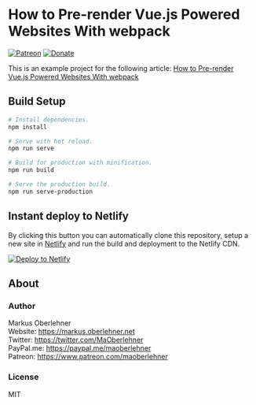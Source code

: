 # How to Pre-render Vue.js Powered Websites With webpack

[![Patreon](https://img.shields.io/badge/patreon-donate-blue.svg)](https://www.patreon.com/maoberlehner)
[![Donate](https://img.shields.io/badge/Donate-PayPal-blue.svg)](https://paypal.me/maoberlehner)

This is an example project for the following article: [How to Pre-render Vue.js Powered Websites With webpack](https://markus.oberlehner.net/blog/how-to-pre-render-vue-powered-websites-with-webpack/)

## Build Setup

```bash
# Install dependencies.
npm install

# Serve with hot reload.
npm run serve

# Build for production with minification.
npm run build

# Serve the production build.
npm run serve-production
```

## Instant deploy to Netlify

By clicking this button you can automatically clone this repository, setup a new site in [Netlify](https://www.netlify.com) and run the build and deployment to the Netlify CDN.

<!-- Markdown snippet -->
[![Deploy to Netlify](https://www.netlify.com/img/deploy/button.svg)](https://app.netlify.com/start/deploy?repository=https://github.com/maoberlehner/how-to-pre-render-vue-powered-websites-with-webpack)



## About

### Author

Markus Oberlehner  
Website: https://markus.oberlehner.net  
Twitter: https://twitter.com/MaOberlehner  
PayPal.me: https://paypal.me/maoberlehner  
Patreon: https://www.patreon.com/maoberlehner

### License

MIT
